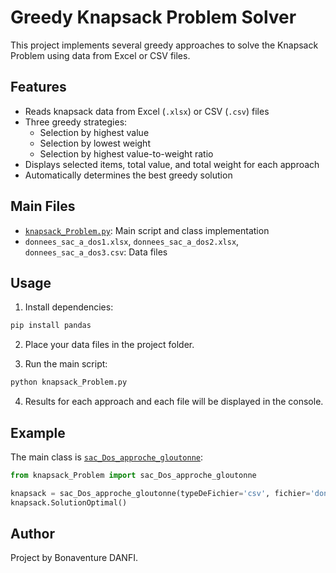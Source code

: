 # Greedy Knapsack Problem Solver

This project implements several greedy approaches to solve the Knapsack Problem using data from Excel or CSV files.

## Features

- Reads knapsack data from Excel (`.xlsx`) or CSV (`.csv`) files
- Three greedy strategies:
  - Selection by highest value
  - Selection by lowest weight
  - Selection by highest value-to-weight ratio
- Displays selected items, total value, and total weight for each approach
- Automatically determines the best greedy solution

## Main Files

- [`knapsack_Problem.py`](knapsack_Problem.py): Main script and class implementation
- `donnees_sac_a_dos1.xlsx`, `donnees_sac_a_dos2.xlsx`, `donnees_sac_a_dos3.csv`: Data files

## Usage

1. Install dependencies:

```sh
pip install pandas
```

2. Place your data files in the project folder.

3. Run the main script:

```sh
python knapsack_Problem.py
```

4. Results for each approach and each file will be displayed in the console.

## Example

The main class is [`sac_Dos_approche_gloutonne`](knapsack_Problem.py):

```python
from knapsack_Problem import sac_Dos_approche_gloutonne

knapsack = sac_Dos_approche_gloutonne(typeDeFichier='csv', fichier='donnees_sac_a_dos3.csv', max_Weight=900)
knapsack.SolutionOptimal()
```

## Author

Project by Bonaventure DANFI.
